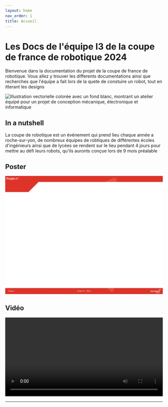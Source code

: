 ```yaml
---
layout: home
nav_order: 1
title: Accueil
---
```


# Les Docs de l'équipe I3 de la coupe de france de robotique 2024

Bienvenue dans la documentation du projet de la coupe de france de robotique. Vous allez y trouver les differents documentations ainsi que recherches que l'équipe a fait lors de la quete de constuire un robot, tout en itterant les designs

![Illustration vectorielle colorée avec un fond blanc, montrant un atelier équipé pour un projet de conception mécanique, électronique et informatique](images/RobotDevant.png)

## In a nutshell

La coupe de robotique est un événement qui prend lieu chaque année a roche-sur-yon,
de nombreux équipes de robtiques de différentes écoles d'ingénieurs ainsi que de lycées se 
rendent sur le lieu pendant 4 jours pour mettre au défi leurs robots, qu'ils auronts conçue lors de 9 mois préalable 

## Poster

![Poster projet](images/poster.jpg)

## Vidéo

<video src="images/intro_unimakers.webm" controls title="Title"  style="width: 100%;"></video>

---